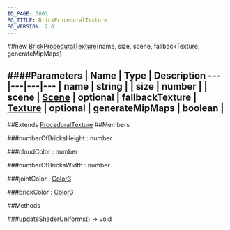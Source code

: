 ```yaml
---
ID_PAGE: 5803
PG_TITLE: BrickProceduralTexture
PG_VERSION: 2.0
---
```

##new [BrickProceduralTexture](page.php?p=5803)(name, size, scene, fallbackTexture, generateMipMaps)

####Parameters
 | Name | Type | Description
---|---|---|---
 | name | string | 
 | size | number | 
 | scene | [Scene](page.php?p=5725) | 
optional | fallbackTexture | [Texture](page.php?p=5790) | 
optional | generateMipMaps | boolean | 
---

##Extends [ProceduralTexture](page.php?p=5796)
##Members

###numberOfBricksHeight : number


###cloudColor : number


###numberOfBricksWidth : number


###jointColor : [Color3](page.php?p=5805)


###brickColor : [Color3](page.php?p=5805)




##Methods

###updateShaderUniforms() &rarr; void

